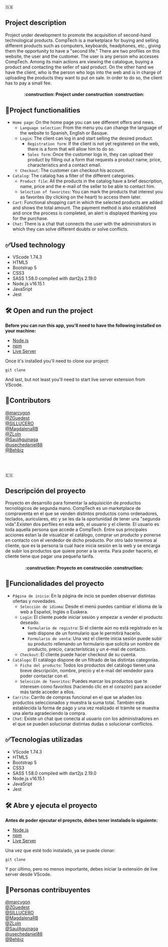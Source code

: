 :uk:
## Project description
Project under development to promote the acquisition of second-hand technological products. CompTech is a marketplace for buying and selling different products such as computers, keyboards, headphones, etc., giving them the opportunity to have a "second life." There are two profiles on this website, the user and the customer. The user is any person who accesses CompTech. Among its main actions are viewing the catalogue, buying a product and contacting the seller of said product. On the other hand we have the client, who is the person who logs into the web and is in charge of uploading the products they want to put on sale. In order to do so, the client has to pay a small fee.

<h4 align="center">
:construction: Project under construction :construction:
</h4>

## :hammer:Project functionalities

- `Home page`: On the home page you can see different offers and news.
  - `Language selection`: From the menu you can change the language of the website to Spanish, English or Basque.
  - `Login`: The client can log in and start selling the desired product.
    - `Registration form`: If the client is not yet registered on the web, there is a form that will allow him to do so.
    - `Sales form`: Once the customer logs in, they can upload their product by filling out a form that requests a product name, price, characteristics and a contact email.
  - `Checkout`: The customer can checkout his account.
- `Catalog`: The catalog has a filter of the different categories.
  - `Product file`: All the products in the catalog have a brief description, name, price and the e-mail of the seller to be able to contact him.
  - `Selection of favorites`: You can mark the products that interest you as favorites (by clicking on the heart) to access them later.
- `Cart`: Functional shopping cart in which the selected products are added and shows the total amount. The payment method is also established and once the process is completed, an alert is displayed thanking you for the purchase.
- `Chat`: There is a chat that connects the user with the administrators in which they can solve different doubts or solve conflicts.
 
## :white_check_mark:Used technology
- VScode 1.74.3
- HTML5
- Bootstrap 5
- CSS3
- SASS 1.58.0 compiled with dart2js 2.19.0
- Node.js v16.15.1
- JavaSript
- Jest

## 🛠️ Open and run the project

**Before you can run this app, you'll need to have the following installed on your machine:**
- [Node.js](https://nodejs.org/en/)
- [npm](https://www.npmjs.com/)
- [Live Server](https://marketplace.visualstudio.com/items?itemName=ritwickdey.LiveServer)

Once it's installed you'll need to clone our project:
```
git clone
```
And last, but not least you'll need to start live server extension from VScode. 

## :bust_in_silhouette:Contributors
[@marcygon](https://github.com/marcygon)<br>
[@ZGuedest](https://github.com/ZGuedest)<br>
[@SILLUCERO](https://github.com/SILLUCERO)<br>
[@MagdalenaRB](https://github.com/MagdalenaRB)<br>
[@ZLoln](https://github.com/ZLoln)<br>
[@SaulAguinaga](https://github.com/SaulAguinaga)<br>
[@usechedaniel88](https://github.com/usechedaniel88)<br>
[@Behbiz](https://github.com/Behbiz)<br>



<br><br>


:es:
## Descripción del proyecto
Proyecto en desarrollo para fomentar la adquisición de productos tecnológicos de segunda mano. CompTech es un marketplace de compraventa en el que se venden distintos productos como ordenadores, teclados, auriculares, etc y se les da la oportunidad de tener una "segunda vida".Existen dos perfiles en esta web, el usuario y el cliente. El usuario es toda aquella persona que accede a CompTech. Entre sus principales acciones estan la de visualizar el catálogo, comprar un producto y ponerse en contacto con el vendedor de dicho producto. Por otro lado tenemos al cliente, que es la persona la cual hace inicia sesión en la web y se encarga de subir los productos que quiere poner a la venta. Para poder hacerlo, el cliente tiene que pagar una pequeña tarifa.

<h4 align="center">
:construction: Proyecto en construcción :construction:
</h4>

## :hammer:Funcionalidades del proyecto

- `Página de inicio`: En la página de incio se pueden observar distintas ofertas y novedades. 
  - `Selección de idioma`: Desde el menú puedes cambiar el idioma de la web a Español, Inglés o Euskera.
  - `Login`: El cliente puede iniciar sesión y empezar a vender el producto deseado.
    - `Formulario de registro`: Si el cliente aún no está registrado en la web dispone de un formulario que le permitirá hacerlo.
    - `Formulario de venta`: Una vez el cliente inicia sesión puede subir su producto rellenando un formulario que solicita un nombre de producto, precio, características y un e-mail de contacto.
  - `Checkout`: El cliente puede hacer checkout de su cuenta.
- `Catálogo`: El catálogo dispone de un filtrado de las distintas categorías.
  - `Ficha del producto`: Todos los productos del catálogo tienen una breve descripción, nombre, precio y el e-mail del vendedor para poder contactar con el.
  - `Selección de favoritos`: Puedes marcar los productos que te interesen como favoritos (haciendo clic en el corazón) para acceder más tarde acceder a ellos.
- `Carrito`: Carrito de compras funcional en el que se añaden los productos seleccionados y muestra la suma total. También esta establecida la forma de pago y una vez realizado el trámite se muestra una alerta agradeciendo la compra.
- `Chat`: Existe un chat que conecta al usuario con los administradores en el que se pueden solucionar distintas dudas o solucionar conflictos.
 
## :white_check_mark:Tecnologías utilizadas
- VScode 1.74.3
- HTML5
- Bootstrap 5
- CSS3
- SASS 1.58.0 compiled with dart2js 2.19.0
- Node.js v16.15.1
- JavaSript
- Jest

## 🛠️ Abre y ejecuta el proyecto

**Antes de poder ejecutar el proyecto, debes tener instalado lo siguiente:**
- [Node.js](https://nodejs.org/en/)
- [npm](https://www.npmjs.com/)
- [Live Server](https://marketplace.visualstudio.com/items?itemName=ritwickdey.LiveServer)

Una vez que esté todo instalado, ya se puede clonar:
```
git clone
```
Y por último, pero no menos importante, debes iniciar la extensión de live server desde VScode.

## :bust_in_silhouette:Personas contribuyentes
[@marcygon](https://github.com/marcygon)<br>
[@ZGuedest](https://github.com/ZGuedest)<br>
[@SILLUCERO](https://github.com/SILLUCERO)<br>
[@MagdalenaRB](https://github.com/MagdalenaRB)<br>
[@ZLoln](https://github.com/ZLoln)<br>
[@SaulAguinaga](https://github.com/SaulAguinaga)<br>
[@usechedaniel88](https://github.com/usechedaniel88)<br>
[@Behbiz](https://github.com/Behbiz)<br>
